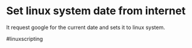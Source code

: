 # Set linux system date from internet

It request google for the current date and sets it to linux system.

\#linuxscripting
